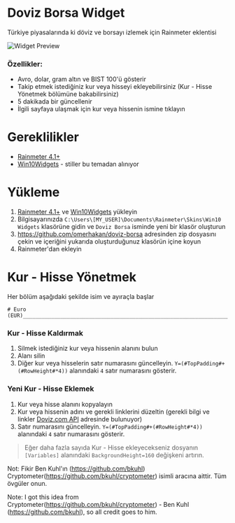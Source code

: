 # Doviz Borsa Widget

Türkiye piyasalarında ki döviz ve borsayı izlemek için Rainmeter eklentisi

![Widget Preview](http://www.omerhakan.net/doviz-borsa-widget.png)

### Özellikler:

 * Avro, dolar, gram altın ve BIST 100'ü gösterir
 * Takip etmek istediğiniz kur veya hisseyi ekleyebilirsiniz (Kur - Hisse Yönetmek bölümüne bakabilirsiniz)
 * 5 dakikada bir güncellenir
 * İlgili sayfaya ulaşmak için kur veya hissenin ismine tıklayın

# Gereklilikler
 * [Rainmeter 4.1+](https://www.rainmeter.net)
 * [Win10Widgets](http://win10widgets.com) - stiller bu temadan alınıyor

# Yükleme

 1. [Rainmeter 4.1+](https://www.rainmeter.net) ve [Win10Widgets](http://win10widgets.com) yükleyin
 2. Bilgisayarınızda `C:\Users\[MY_USER]\Documents\Rainmeter\Skins\Win10 Widgets` klasörüne gidin ve `Doviz Borsa` isminde yeni bir klasör oluşturun
 3. https://github.com/omerhakan/doviz-borsa adresinden zip dosyasını çekin ve içeriğini yukarıda oluşturduğunuz klasörün içine koyun
 4. Rainmeter'dan ekleyin
 
# Kur - Hisse Yönetmek

Her bölüm aşağıdaki şekilde isim ve ayıraçla başlar

```
# Euro (EUR)__________________________________________________________________
```
 
### Kur - Hisse Kaldırmak

 1. Silmek istediğiniz kur veya hissenin alanını bulun
 2. Alanı silin
 3. Diğer kur veya hisselerin satır numarasını güncelleyin. `Y=(#TopPadding#+(#RowHeight#*4))` alanındaki `4` satır numarasını gösterir.

### Yeni Kur - Hisse Eklemek

 1. Kur veya hisse alanını kopyalayın
 2. Kur veya hissenin adını ve gerekli linklerini düzeltin (gerekli bilgi ve linkler [Doviz.com API](https://github.com/prosman/dovizcom-api) adresinde bulunuyor)
 3. Satır numarasını güncelleyin. `Y=(#TopPadding#+(#RowHeight#*4))` alanındaki `4` satır numarasını gösterir.
 
  > Eğer daha fazla sayıda Kur - Hisse ekleyecekseniz dosyanın `[Variables]` alanındaki `BackgroundHeight=160` değişkeni artırın.

Not: Fikir Ben Kuhl'ın (https://github.com/bkuhl) Cryptometer(https://github.com/bkuhl/cryptometer) isimli aracına aittir. Tüm övgüler onun.

Note: I got this idea from Cryptometer(https://github.com/bkuhl/cryptometer) - Ben Kuhl (https://github.com/bkuhl), so all credit goes to him.